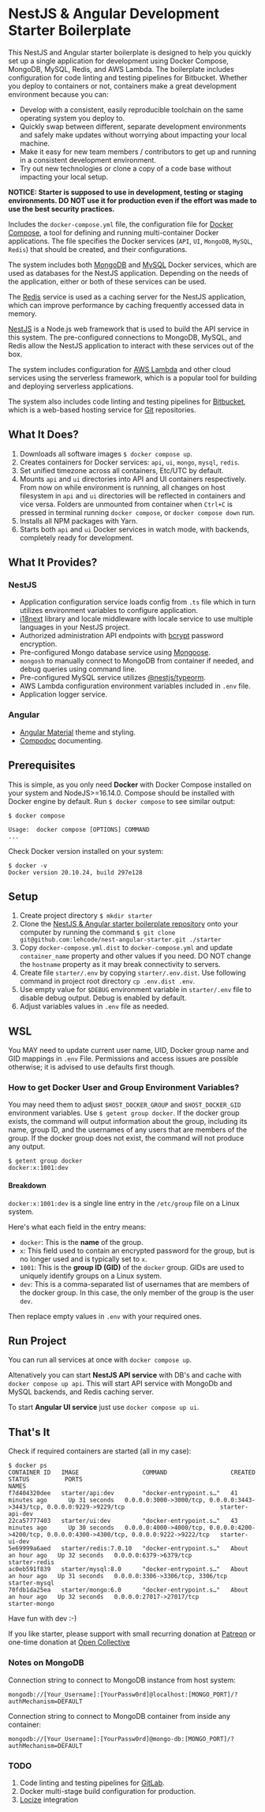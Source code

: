 # NestJS & Angular Development Starter Boilerplate

This NestJS and Angular starter boilerplate is designed to help you quickly set up a single application for development
using Docker Compose, MongoDB, MySQL, Redis, and AWS Lambda. The boilerplate includes configuration for code linting
and testing pipelines for Bitbucket. Whether you deploy to containers or not, containers make a great development environment because you can:

- Develop with a consistent, easily reproducible toolchain on the same operating system you deploy to.
- Quickly swap between different, separate development environments and safely make updates without worrying about impacting your local machine.
- Make it easy for new team members / contributors to get up and running in a consistent development environment.
- Try out new technologies or clone a copy of a code base without impacting your local setup.

**NOTICE: Starter is supposed to use in development, testing or staging environments. DO NOT use it for production even if the effort was made to use the best security practices.**

Includes the `docker-compose.yml` file, the configuration file for [Docker Compose](https://docs.docker.com/compose/),
a tool for defining and running multi-container Docker applications. The file specifies the Docker services (`API`, `UI`, `MongoDB`,
`MySQL`, `Redis`) that should be created, and their configurations.

The system includes both [MongoDB](https://www.mongodb.com/docs/) and [MySQL](https://dev.mysql.com/doc/refman/8.0/en/)
Docker services, which are used as databases for the NestJS application. Depending on the needs of the application,
either or both of these services can be used.

The [Redis](https://redis.io/docs/about/) service is used as a caching server for the NestJS application, which can
improve performance by caching frequently accessed data in memory.

[NestJS](https://docs.nestjs.com/) is a Node.js web framework that is used to build the API service in this system. The
pre-configured connections to MongoDB, MySQL, and Redis allow the NestJS application to interact with these
services out of the box.

The system includes configuration for [AWS Lambda](https://aws.amazon.com/lambda/) and other cloud services using the
serverless framework, which is a popular tool for building and deploying serverless applications.

The system also includes code linting and testing pipelines for
[Bitbucket](https://bitbucket.org/product/features/pipelines), which is a web-based hosting service for
[Git](https://git-scm.com/about) repositories.

## What It Does?

1. Downloads all software images `$ docker compose up`.
2. Creates containers for Docker services: `api`, `ui`, `mongo`, `mysql`, `redis`.
3. Set unified timezone across all containers, Etc/UTC by default.
4. Mounts `api` and `ui` directories into API and UI containers respectively. From now on while environment is running, all changes on host filesystem in `api` and `ui` directories will be reflected in containers and vice versa. Folders are unmounted from container when `Ctrl+C` is pressed in terminal running `docker compose`, or `docker compose down` run.
5. Installs all NPM packages with Yarn.
6. Starts both `api` and `ui` Docker services in watch mode, with backends, completely ready for development.

## What It Provides?

### NestJS

- Application configuration service loads config from `.ts` file which in turn utilizes environment variables to configure application.
- [i18next](https://www.i18next.com/overview/getting-started) library and locale middleware with locale service to use multiple languages in your NestJS project.
- Authorized administration API endpoints with [bcrypt](https://github.com/kelektiv/node.bcrypt.js#readme) password encryption.
- Pre-configured Mongo database service using [Mongoose](https://mongoosejs.com/docs/).
- `mongosh` to manually connect to MongoDB from container if needed, and debug queries using command line.
- Pre-configured MySQL service utilizes [@nestjs/typeorm](https://docs.nestjs.com/techniques/database).
- AWS Lambda configuration environment variables included in `.env` file.
- Application logger service.

### Angular

- [Angular Material](https://material.angular.io/guide/getting-started) theme and styling.
- [Compodoc](https://compodoc.app/) documenting.

## Prerequisites

This is simple, as you only need **Docker** with Docker Compose installed on your system and NodeJS>=16.14.0.
Compose should be installed with Docker engine by default. Run `$ docker compose` to see similar output:

```shell
$ docker compose

Usage:  docker compose [OPTIONS] COMMAND
...
```

Check Docker version installed on your system:

```shell
$ docker -v
Docker version 20.10.24, build 297e128
```

## Setup

1. Create project directory `$ mkdir starter`
2. Clone the [NestJS & Angular starter boilerplate repository](https://github.com/lehcode/nest-angular-starter) onto your computer by running the command `$ git clone git@github.com:lehcode/nest-angular-starter.git ./starter`
3. Copy `docker-compose.yml.dist` to `docker-compose.yml` and update `container_name` property and other values if you need. DO NOT change the `hostname` property as it may break connectivity to servers.
4. Create file `starter/.env` by copying `starter/.env.dist`. Use following command in project root directory `cp .env.dist .env`.
5. Use empty value for `$DEBUG` environment variable in `starter/.env` file to disable debug output. Debug is enabled by default.
6. Adjust variables values in `.env` file as needed.

## WSL

You MAY need to update current user name, UID, Docker group name and GID mappings in `.env` File. Permissions and access issues are possible otherwise; it is advised to use defaults first though.

### How to get Docker User and Group Environment Variables?

You may need them to adjust `$HOST_DOCKER_GROUP` and `$HOST_DOCKER_GID` environment variables. Use `$ getent group docker`. If the docker group exists, the command will output information about the group, including its name, group ID, and the usernames of any users that are members of the group. If the docker group does not exist, the command will not produce any output.

```shell
$ getent group docker
docker:x:1001:dev
```

#### Breakdown

`docker:x:1001:dev` is a single line entry in the `/etc/group` file on a Linux system.

Here's what each field in the entry means:

- `docker`: This is the **name** of the group.
- `x`: This field used to contain an encrypted password for the group, but is no longer used and is typically set to `x`.
- `1001`: This is the **group ID (GID)** of the `docker` group. GIDs are used to uniquely identify groups on a Linux system.
- `dev`: This is a comma-separated list of usernames that are members of the docker group. In this case, the only member of the group is the user `dev`.

Then replace empty values in `.env` with your required ones.

## Run Project

You can run all services at once with `docker compose up`.

Altenatively you can start **NestJS API service** with DB's and cache with `docker compose up api`. This will start API service with MongoDb and MySQL backends, and Redis caching server.

To start **Angular UI service** just use `docker compose up ui`.

## That's It

Check if required containers are started (all in my case):

```shell
$ docker ps
CONTAINER ID   IMAGE                  COMMAND                  CREATED             STATUS          PORTS                                                                                            NAMES
f7d404320dee   starter/api:dev        "docker-entrypoint.s…"   41 minutes ago      Up 31 seconds   0.0.0.0:3000->3000/tcp, 0.0.0.0:3443->3443/tcp, 0.0.0.0:9229->9229/tcp                           starter-api-dev
22ca57777403   starter/ui:dev         "docker-entrypoint.s…"   43 minutes ago      Up 30 seconds   0.0.0.0:4000->4000/tcp, 0.0.0.0:4200->4200/tcp, 0.0.0.0:4300->4300/tcp, 0.0.0.0:9222->9222/tcp   starter-ui-dev
5e69999a6aed   starter/redis:7.0.10   "docker-entrypoint.s…"   About an hour ago   Up 32 seconds   0.0.0.0:6379->6379/tcp                                                                           starter-redis
ac0eb591f839   starter/mysql:8.0      "docker-entrypoint.s…"   About an hour ago   Up 31 seconds   0.0.0.0:3306->3306/tcp, 3306/tcp                                                                starter-mysql
70fdb1da25ea   starter/mongo:6.0      "docker-entrypoint.s…"   About an hour ago   Up 32 seconds   0.0.0.0:27017->27017/tcp                                                                         starter-mongo

```

Have fun with dev :-)

If you like starter, please support with small recurring donation at [Patreon](https://www.patreon.com/lehcode) or one-time donation at [Open Collective](https://opencollective.com/nestjs-and-angular-starter)

### Notes on MongoDB

Connection string to connect to MongoDB instance from host system:

`mongodb://[Your_Username]:[YourPassw0rd]@localhost:[MONGO_PORT]/?authMechanism=DEFAULT`

Connection string to connect to MongoDB container from inside any container:

`mongodb://[Your_Username]:[YourPassw0rd]@mongo-db:[MONGO_PORT]/?authMechanism=DEFAULT`

### TODO

1. Code linting and testing pipelines for [GitLab](https://docs.gitlab.com/ee/ci/pipelines/).
2. Docker multi-stage build configuration for production.
3. [Locize](https://locize.com/) integration
